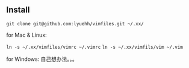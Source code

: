 ## Install

`git clone git@github.com:lyuehh/vimfiles.git ~/.xx/`

for Mac & Linux:

`ln -s ~/.xx/vimfiles/vimrc ~/.vimrc`
`ln -s ~/.xx/vimfils/vim ~/.vim`

for Windows:
自己想办法。。。

